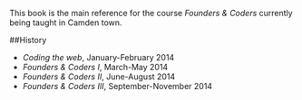 
This book is the main reference for the course *Founders & Coders* currently being taught in Camden town.

##History

* *Coding the web*, January-February 2014
* *Founders & Coders I*, March-May 2014
* *Founders & Coders II*, June-August 2014
* *Founders & Coders III*, September-November 2014



